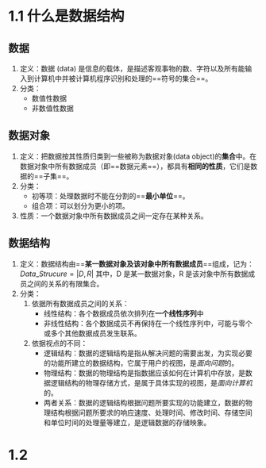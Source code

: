 # 1.1 什么是数据结构
## 数据
1. 定义：数据 (data) 是信息的载体，是描述客观事物的数、字符以及所有能输入到计算机中并被计算机程序识别和处理的==符号的集合==。
2. 分类：
	- 数值性数据
	- 非数值性数据

## 数据对象
1. 定义：把数据按其性质归类到一些被称为数据对象(data object)的**集合**中。在数据对象中所有数据成员（即==数据元素==），都具有**相同的性质**，它们是数据的==子集==。
2. 分类：
	- 初等项：处理数据时不能在分割的==**最小单位**==。
	- 组合项：可以划分为更小的项。
3. 性质：一个数据对象中所有数据成员之间一定存在某种关系。

## 数据结构
1. 定义：数据结构由==**某一数据对象及该对象中所有数据成员**==组成，记为：$Data\_Strucure = |D , R|$
	其中，D 是某一数据对象，R 是该对象中所有数据成员之间的关系的有限集合。
2. 分类：
	1. 依据所有数据成员之间的关系：
		- 线性结构：各个数据成员依次排列在**一个线性序列**中
		- 非线性结构：各个数据成员不再保持在一个线性序列中，可能与零个或多个其他数据成员发生联系。
	2. 依据视点的不同：
		- 逻辑结构：数据的逻辑结构是指从解决问题的需要出发，为实现必要的功能所建立的数据结构，它属于用户的视图，是*面向问题*的。
		- 物理结构：数据的物理结构是指数据应该如何在计算机中存放，是数据逻辑结构的物理存储方式，是属于具体实现的视图，是*面向计算机*的。
		- 两者关系：数据的逻辑结构根据问题所要实现的功能建立，数据的物理结构根据问题所要求的响应速度、处理时间、修改时间、存储空间和单位时间的处理量等建立，是逻辑数据的存储映象。

# 1.2 